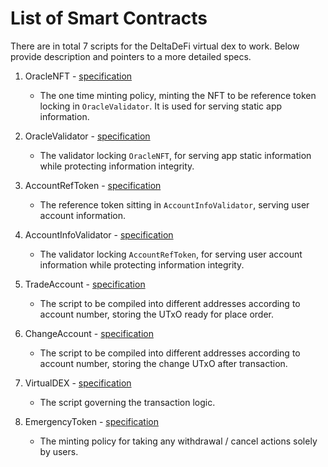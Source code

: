 # List of Smart Contracts

There are in total 7 scripts for the DeltaDeFi virtual dex to work. Below provide description and pointers to a more detailed specs.

1. OracleNFT - [specification](./1_oracle_nft.md)

   - The one time minting policy, minting the NFT to be reference token locking in `OracleValidator`. It is used for serving static app information.

2. OracleValidator - [specification](./2_oracle_validator.md)

   - The validator locking `OracleNFT`, for serving app static information while protecting information integrity.

3. AccountRefToken - [specification](./3_account_ref_token.md)

   - The reference token sitting in `AccountInfoValidator`, serving user account information.

4. AccountInfoValidator - [specification](./4_account_info_validator.md)

   - The validator locking `AccountRefToken`, for serving user account information while protecting information integrity.

5. TradeAccount - [specification](./5_trade_account.md)

   - The script to be compiled into different addresses according to account number, storing the UTxO ready for place order.

6. ChangeAccount - [specification](./6_change_account.md)

   - The script to be compiled into different addresses according to account number, storing the change UTxO after transaction.

7. VirtualDEX - [specification](./7_virtual_dex.md)

   - The script governing the transaction logic.

8. EmergencyToken - [specification](./emergency_token.md)

   - The minting policy for taking any withdrawal / cancel actions solely by users.
